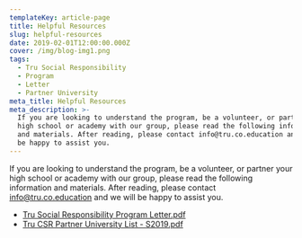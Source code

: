 ```yaml
---
templateKey: article-page
title: Helpful Resources
slug: helpful-resources
date: 2019-02-01T12:00:00.000Z
cover: /img/blog-img1.png
tags:
  - Tru Social Responsibility
  - Program
  - Letter
  - Partner University
meta_title: Helpful Resources
meta_description: >-
  If you are looking to understand the program, be a volunteer, or partner your
  high school or academy with our group, please read the following information
  and materials. After reading, please contact info@tru.co.education and we will
  be happy to assist you.
---
```

If you are looking to understand the program, be a volunteer, or partner your high school or academy with our group, please read the following information and materials. After reading, please contact info@tru.co.education and we will be happy to assist you. 

* [Tru Social Responsibility Program Letter.pdf](https://trello-attachments.s3.amazonaws.com/5c3b4371844c871f798552c9/5c7795f4c6e4a94cf93c9d3b/f8576e9857175cd2f6b77bed6d664f0c/Tru_Social_Responsibility_Program_Letter.pdf)
* [Tru CSR Partner University List - S2019.pdf](https://trello-attachments.s3.amazonaws.com/5c3b4371844c871f798552c9/5c7795f4c6e4a94cf93c9d3b/ff8d46f7c9926988978506458ff08506/Tru_CSR_Partner_University_List_-_S2019_(optimized).pdf)
